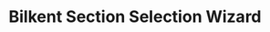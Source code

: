 ---
title: Bilkent Section Selection Wizard
category:
- fun
layout: page
description: The program calculates and lists each instructor's average evaluations
  and sectiong GPAs for any course to help students select their instructors in a
  more analytical way :)
img: assets/img/bilkent-wizard.png
importance: 3
---